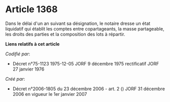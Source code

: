 # Article 1368

Dans le délai d'un an suivant sa désignation, le notaire dresse un état liquidatif qui établit les comptes entre
copartageants, la masse partageable, les droits des parties et la composition des lots à répartir.

**Liens relatifs à cet article**

_Codifié par_:

  - Décret n°75-1123 1975-12-05 JORF 9 décembre 1975 rectificatif JORF 27 janvier 1976

_Créé par_:

  - Décret n°2006-1805 du 23 décembre 2006 - art. 2 () JORF 31 décembre 2006 en vigueur le 1er janvier 2007
